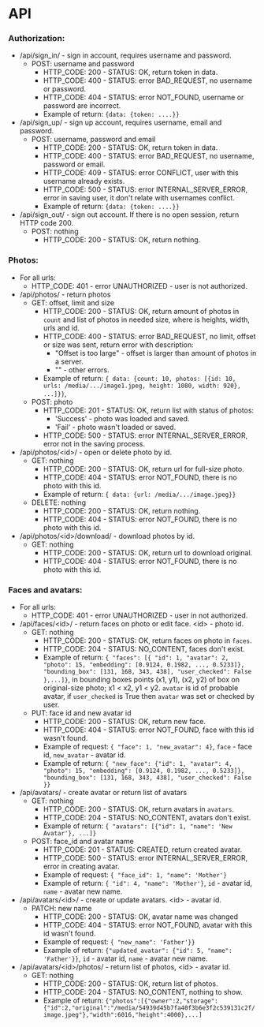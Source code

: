 # API
### Authorization:
* /api/sign_in/ - sign in account, requires username and password.
    * POST: username and password
        * HTTP\_CODE: 200 - STATUS: OK, return token in data.
        * HTTP\_CODE: 400 - STATUS: error BAD\_REQUEST, no username or password.
        * HTTP\_CODE: 404 - STATUS: error NOT\_FOUND, username or password are incorrect.
        * Example of return: `{data: {token: ....}}`
* /api/sign_up/ - sign up account, requires username, email and password.
    * POST: username, password and email
        * HTTP\_CODE: 200 - STATUS: OK, return token in data.
        * HTTP\_CODE: 400 - STATUS: error BAD\_REQUEST, no username, password or email.
        * HTTP\_CODE: 409 - STATUS: error CONFLICT, user with this username already exists.
        * HTTP\_CODE: 500 - STATUS: error INTERNAL\_SERVER\_ERROR, error in saving user, it don't relate with usernames conflict.
        * Example of return: `{data: {token: ....}}`
* /api/sign_out/ - sign out account. If there is no open session, return HTTP code 200.
    * POST: nothing
        * HTTP\_CODE: 200 - STATUS: OK, return nothing.
### Photos:
* For all urls:
    * HTTP\_CODE: 401 - error UNAUTHORIZED - user is not authorized.
* /api/photos/ - return photos
    * GET: offset, limit and size
        * HTTP\_CODE: 200 - STATUS: OK, return amount of photos in `count` and list of photos in needed size, where is heights, width, urls and id.
        * HTTP\_CODE: 400 - STATUS: error BAD\_REQUEST, no limit, offset or size was sent, return error with description:
            * "Offset is too large" - offset is larger than amount of photos in a server.
            * "" - other errors.
        * Example of return: `{ data: {count: 10, photos: [{id: 10, urls: /media/.../image1.jpeg, height: 1080, width: 920}, ...]}}`, 
    * POST: photo
        * HTTP\_CODE: 201 - STATUS: OK, return list with status of photos:
            * 'Success' - photo was loaded and saved.
            * 'Fail' - photo wasn't loaded or saved.
        * HTTP\_CODE: 500 - STATUS: error INTERNAL\_SERVER\_ERROR, error not in the saving process.
* /api/photos/\<id\>/ - open or delete photo by id.
    * GET: nothing
        * HTTP\_CODE: 200 - STATUS: OK, return url for full-size photo.
        * HTTP\_CODE: 404 - STATUS: error NOT\_FOUND, there is no photo with this id.
        * Example of return: `{ data: {url: /media/.../image.jpeg}}`
    * DELETE: nothing
        * HTTP\_CODE: 200 - STATUS: OK, return nothing.
        * HTTP\_CODE: 404 - STATUS: error NOT\_FOUND, there is no photo with this id.
* /api/photos/\<id\>/download/ - download photos by id.
    * GET: nothing
        * HTTP\_CODE: 200 - STATUS: OK, return url to download original.
        * HTTP\_CODE: 404 - STATUS: error NOT\_FOUND, there is no photo with this id.
### Faces and avatars:
* For all urls:
    * HTTP\_CODE: 401 - error UNAUTHORIZED - user in not authorized.
* /api/faces/\<id\>/ - return faces on photo or edit face. \<id\> - photo id.
    * GET: nothing    
        * HTTP\_CODE: 200 - STATUS: OK, return faces on photo in `faces`.
        * HTTP\_CODE: 204 - STATUS: NO\_CONTENT, faces don't exist.
        * Example of return: `{ "faces": [{ "id": 1, "avatar": 2, "photo": 15, "embedding": [0.9124, 0.1982, ..., 0.5233]}, "bounding_box": [131, 168, 343, 438], "user_checked": False },...]}`,
        in bounding boxes points (x1, y1), (x2, y2) of box on original-size photo; x1 < x2, y1 < y2. `avatar` is id of probable avatar, if `user_checked` is True then `avatar` was set or checked by user.
    * PUT: face id and new avatar id
        * HTTP\_CODE: 200 - STATUS: OK, return new face.
        * HTTP\_CODE: 404 - STATUS: error NOT\_FOUND, face with this id wasn't found.
        * Example of request: `{ "face": 1, "new_avatar": 4}`, `face` - face id, `new_avatar` - avatar id.
        * Example of return: `{ "new_face": {"id": 1, "avatar": 4, "photo": 15, "embedding": [0.9124, 0.1982, ..., 0.5233]}, "bounding_box": [131, 168, 343, 438], "user_checked": False }}`
* /api/avatars/ - create avatar or return list of avatars
    * GET: nothing
        * HTTP\_CODE: 200 - STATUS: OK, return avatars in `avatars`.
        * HTTP\_CODE: 204 - STATUS: NO\_CONTENT, avatars don't exist.
        * Example of return: `{ "avatars": [{"id": 1, "name": 'New Avatar'}, ...]}`
    * POST: face_id and avatar name
        * HTTP\_CODE: 201 - STATUS: CREATED, return created avatar.
        * HTTP\_CODE: 500 - STATUS: error INTERNAL\_SERVER\_ERROR, error in creating avatar.
        * Example of request: `{ "face_id": 1, "name": 'Mother'}`
        * Example of return: `{ "id": 4, "name": 'Mother'}`, `id` - avatar id, `name` - avatar new name.
* /api/avatars/\<id\>/ - create or update avatars. \<id\> - avatar id.
    * PATCH: new name
        * HTTP\_CODE: 200 - STATUS: OK, avatar name was changed
        * HTTP\_CODE: 404 -  STATUS: error NOT\_FOUND, avatar with this id wasn't found.
        * Example of request: `{ "new_name": 'Father'}}`
        * Example of return: `{"updated_avatar": {"id": 5, "name": 'Father'}}`, `id` - avatar id, `name` - avatar new name.
* /api/avatars/\<id\>/photos/ - return list of photos, \<id\> - avatar id.
    * GET: nothing
        * HTTP\_CODE: 200 - STATUS: OK, return list of photos.
        * HTTP\_CODE: 204 - STATUS: NO\_CONTENT, nothing to show.
        * Example of return: `{"photos":[{"owner":2,"storage":{"id":2,"original":"/media/54939d45b7fa40f3b6e3f2c539131c2f/image.jpeg"},"width":6016,"height":4000},...]`